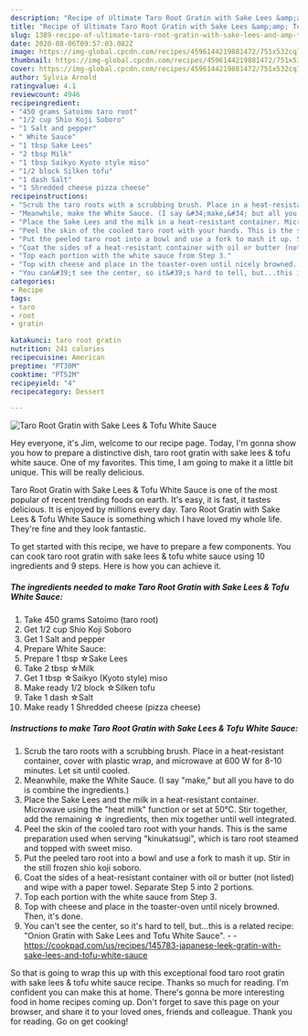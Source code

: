 ```yaml
---
description: "Recipe of Ultimate Taro Root Gratin with Sake Lees &amp;amp; Tofu White Sauce"
title: "Recipe of Ultimate Taro Root Gratin with Sake Lees &amp;amp; Tofu White Sauce"
slug: 1389-recipe-of-ultimate-taro-root-gratin-with-sake-lees-and-amp-tofu-white-sauce
date: 2020-08-06T09:57:03.082Z
image: https://img-global.cpcdn.com/recipes/4596144219881472/751x532cq70/taro-root-gratin-with-sake-lees-tofu-white-sauce-recipe-main-photo.jpg
thumbnail: https://img-global.cpcdn.com/recipes/4596144219881472/751x532cq70/taro-root-gratin-with-sake-lees-tofu-white-sauce-recipe-main-photo.jpg
cover: https://img-global.cpcdn.com/recipes/4596144219881472/751x532cq70/taro-root-gratin-with-sake-lees-tofu-white-sauce-recipe-main-photo.jpg
author: Sylvia Arnold
ratingvalue: 4.1
reviewcount: 4946
recipeingredient:
- "450 grams Satoimo taro root"
- "1/2 cup Shio Koji Soboro"
- "1 Salt and pepper"
- " White Sauce"
- "1 tbsp Sake Lees"
- "2 tbsp Milk"
- "1 tbsp Saikyo Kyoto style miso"
- "1/2 block Silken tofu"
- "1 dash Salt"
- "1 Shredded cheese pizza cheese"
recipeinstructions:
- "Scrub the taro roots with a scrubbing brush. Place in a heat-resistant container, cover with plastic wrap, and microwave at 600 W for 8-10 minutes. Let sit until cooled."
- "Meanwhile, make the White Sauce. (I say &#34;make,&#34; but all you have to do is combine the ingredients.)"
- "Place the Sake Lees and the milk in a heat-resistant container. Microwave using the &#34;heat milk&#34; function or set at 50°C. Stir together, add the remaining ☆ ingredients, then mix together until well integrated."
- "Peel the skin of the cooled taro root with your hands. This is the same preparation used when serving &#34;kinukatsugi&#34;, which is taro root steamed and topped  with sweet miso."
- "Put the peeled taro root into a bowl and use a fork to mash it up. Stir in the still frozen shio koji soboro."
- "Coat the sides of a heat-resistant container with oil or butter (not listed) and wipe with a paper towel. Separate Step 5 into 2 portions."
- "Top each portion with the white sauce from Step 3."
- "Top with cheese and place in the toaster-oven until nicely browned. Then, it&#39;s done."
- "You can&#39;t see the center, so it&#39;s hard to tell, but...this is a related recipe: &#34;Onion Gratin with Sake Lees and Tofu White Sauce&#34;.  https://cookpad.com/us/recipes/145783-japanese-leek-gratin-with-sake-lees-and-tofu-white-sauce"
categories:
- Recipe
tags:
- taro
- root
- gratin

katakunci: taro root gratin 
nutrition: 241 calories
recipecuisine: American
preptime: "PT30M"
cooktime: "PT52M"
recipeyield: "4"
recipecategory: Dessert

---
```



![Taro Root Gratin with Sake Lees &amp; Tofu White Sauce](https://img-global.cpcdn.com/recipes/4596144219881472/751x532cq70/taro-root-gratin-with-sake-lees-tofu-white-sauce-recipe-main-photo.jpg)

Hey everyone, it's Jim, welcome to our recipe page. Today, I'm gonna show you how to prepare a distinctive dish, taro root gratin with sake lees &amp; tofu white sauce. One of my favorites. This time, I am going to make it a little bit unique. This will be really delicious.

Taro Root Gratin with Sake Lees &amp; Tofu White Sauce is one of the most popular of recent trending foods on earth. It's easy, it is fast, it tastes delicious. It is enjoyed by millions every day. Taro Root Gratin with Sake Lees &amp; Tofu White Sauce is something which I have loved my whole life. They're fine and they look fantastic.




To get started with this recipe, we have to prepare a few components. You can cook taro root gratin with sake lees &amp; tofu white sauce using 10 ingredients and 9 steps. Here is how you can achieve it.

<!--inarticleads1-->

##### The ingredients needed to make Taro Root Gratin with Sake Lees &amp; Tofu White Sauce:

1. Take 450 grams Satoimo (taro root)
1. Get 1/2 cup Shio Koji Soboro
1. Get 1 Salt and pepper
1. Prepare  White Sauce:
1. Prepare 1 tbsp ☆Sake Lees
1. Take 2 tbsp ☆Milk
1. Get 1 tbsp ☆Saikyo (Kyoto style) miso
1. Make ready 1/2 block ☆Silken tofu
1. Take 1 dash ☆Salt
1. Make ready 1 Shredded cheese (pizza cheese)




<!--inarticleads2-->

##### Instructions to make Taro Root Gratin with Sake Lees &amp; Tofu White Sauce:

1. Scrub the taro roots with a scrubbing brush. Place in a heat-resistant container, cover with plastic wrap, and microwave at 600 W for 8-10 minutes. Let sit until cooled.
1. Meanwhile, make the White Sauce. (I say &#34;make,&#34; but all you have to do is combine the ingredients.)
1. Place the Sake Lees and the milk in a heat-resistant container. Microwave using the &#34;heat milk&#34; function or set at 50°C. Stir together, add the remaining ☆ ingredients, then mix together until well integrated.
1. Peel the skin of the cooled taro root with your hands. This is the same preparation used when serving &#34;kinukatsugi&#34;, which is taro root steamed and topped  with sweet miso.
1. Put the peeled taro root into a bowl and use a fork to mash it up. Stir in the still frozen shio koji soboro.
1. Coat the sides of a heat-resistant container with oil or butter (not listed) and wipe with a paper towel. Separate Step 5 into 2 portions.
1. Top each portion with the white sauce from Step 3.
1. Top with cheese and place in the toaster-oven until nicely browned. Then, it&#39;s done.
1. You can&#39;t see the center, so it&#39;s hard to tell, but...this is a related recipe: &#34;Onion Gratin with Sake Lees and Tofu White Sauce&#34;. -  - https://cookpad.com/us/recipes/145783-japanese-leek-gratin-with-sake-lees-and-tofu-white-sauce




So that is going to wrap this up with this exceptional food taro root gratin with sake lees &amp; tofu white sauce recipe. Thanks so much for reading. I'm confident you can make this at home. There's gonna be more interesting food in home recipes coming up. Don't forget to save this page on your browser, and share it to your loved ones, friends and colleague. Thank you for reading. Go on get cooking!
